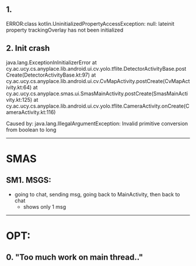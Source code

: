 ## 1.
ERROR:class kotlin.UninitializedPropertyAccessException: null: lateinit property trackingOverlay has
not been initialized

## 2. Init crash

java.lang.ExceptionInInitializerError
at cy.ac.ucy.cs.anyplace.lib.android.ui.cv.yolo.tflite.DetectorActivityBase.postCreate(DetectorActivityBase.kt:97)
  at cy.ac.ucy.cs.anyplace.lib.android.ui.cv.CvMapActivity.postCreate(CvMapActivity.kt:64)
  at cy.ac.ucy.cs.anyplace.smas.ui.SmasMainActivity.postCreate(SmasMainActivity.kt:125)
  at cy.ac.ucy.cs.anyplace.lib.android.ui.cv.yolo.tflite.CameraActivity.onCreate(CameraActivity.kt:116)


Caused by: java.lang.IllegalArgumentException: Invalid primitive conversion from boolean to long

---
# SMAS

## SM1. MSGS:
- going to chat, sending msg, going back to MainActivity, then back to chat
  - shows only 1 msg
  





-------


# OPT:

## 0. "Too much work on main thread.."